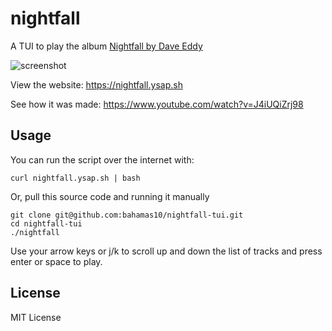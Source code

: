 nightfall
=========

A TUI to play the album [Nightfall by Dave
Eddy](https://music.daveeddy.com/albums/nightfall/)

![screenshot](https://nightfall.ysap.sh/nightfall.gif)

View the website: https://nightfall.ysap.sh

See how it was made: https://www.youtube.com/watch?v=J4iUQiZrj98

Usage
-----

You can run the script over the internet with:

    curl nightfall.ysap.sh | bash

Or, pull this source code and running it manually

    git clone git@github.com:bahamas10/nightfall-tui.git
    cd nightfall-tui
    ./nightfall

Use your arrow keys or j/k to scroll up and down the list of tracks and press
enter or space to play.

License
-------

MIT License
